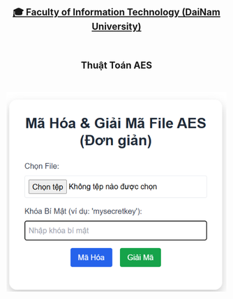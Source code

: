 <h2 align="center">
    <a href="DaiNam.png">
    🎓 Faculty of Information Technology (DaiNam University)
    </a>
</h2>
<br>
<h2 align="center">
   Thuật Toán AES
</h2>
<br>
<div align="center">
    <p align="center">
        <img src="anh1.png" alt="Web"/>
    </p>
</div>
